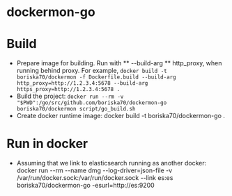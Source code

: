 # dockermon-go


# Build
  - Prepare image for building. Run with ** --build-arg ** http_proxy, when running behind proxy. For example, `docker build -t boriska70/dockermon -f Dockerfile.build --build-arg http_proxy=http://1.2.3.4:5678 --build-arg https_proxy=http://1.2.3.4:5678 .`
  - Build the project: `docker run --rm -v "$PWD":/go/src/github.com/boriska70/dockermon-go boriska70/dockermon script/go_build.sh`
  - Create docker runtime image: docker build -t boriska70/dockermon-go .

# Run in docker
  - Assuming that we link to elasticsearch running as another docker:
  docker run --rm --name dmg --log-driver=json-file -v /var/run/docker.sock:/var/run/docker.sock --link es:es boriska70/dockermon-go -esurl=http://es:9200